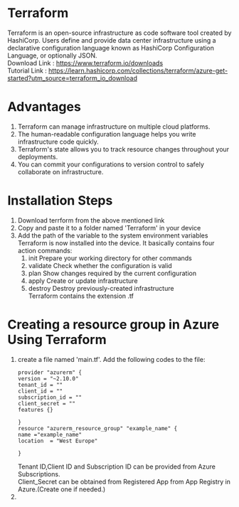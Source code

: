 # Terraform
  Terraform is an open-source infrastructure as code software tool created by HashiCorp. Users define and provide data center infrastructure using a declarative configuration language known as HashiCorp Configuration Language, or optionally JSON.
 <br> Download Link : https://www.terraform.io/downloads 
 <br> Tutorial Link : https://learn.hashicorp.com/collections/terraform/azure-get-started?utm_source=terraform_io_download
 # Advantages
  1. Terraform can manage infrastructure on multiple cloud platforms.
  2. The human-readable configuration language helps you write infrastructure code quickly.
  3. Terraform's state allows you to track resource changes throughout your deployments.
  4. You can commit your configurations to version control to safely collaborate on infrastructure.
  
  # Installation Steps
  1. Download terrform from the above mentioned link
  2. Copy and paste it to a folder named 'Terraform' in your device
  3. Add the path of the variable to the system environment variables
  <br>Terraform is now installed into the device. It basically contains four action commands:
      1. init          Prepare your working directory for other commands
      2. validate      Check whether the configuration is valid
      3. plan          Show changes required by the current configuration
      4. apply         Create or update infrastructure
      5. destroy       Destroy previously-created infrastructure
  <br>Terraform contains the extension .tf
  
  # Creating a resource group in Azure Using Terraform
  1. create a file named 'main.tf'. Add the following codes to the file:
     ```
     provider "azurerm" {
     version = "~2.10.0"
     tenant_id = ""
     client_id = ""
     subscription_id = ""
     client_secret = ""
     features {}
  
     }
     resource "azurerm_resource_group" "example_name" {
     name ="example_name"
     location  = "West Europe"
  
     }
     ```
     Tenant ID,Client ID and Subscription ID can be provided from Azure Subscriptions.
     <br>Client_Secret can be obtained from Registered App from App Registry in Azure.(Create one if needed.)
   2. 
 
 
